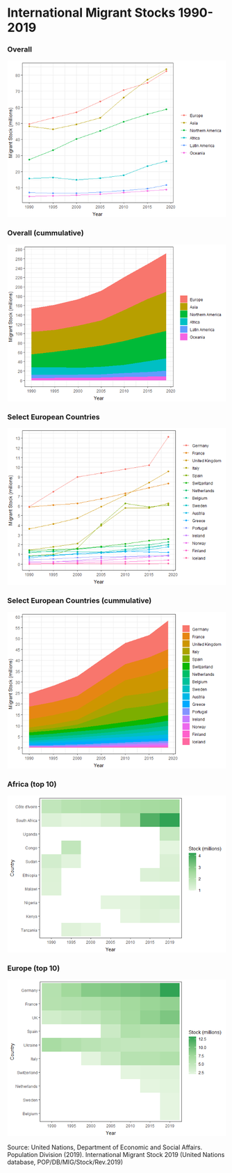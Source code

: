 International Migrant Stocks 1990-2019
================

### Overall

![](unfpa_files/figure-gfm/1-1.png)<!-- -->

### Overall (cummulative)

![](unfpa_files/figure-gfm/2-1.png)<!-- -->

### Select European Countries

![](unfpa_files/figure-gfm/3-1.png)<!-- -->

### Select European Countries (cummulative)

![](unfpa_files/figure-gfm/4-1.png)<!-- -->

### Africa (top 10)

![](unfpa_files/figure-gfm/5-1.png)<!-- -->

### Europe (top 10)

![](unfpa_files/figure-gfm/6-1.png)<!-- -->

Source: United Nations, Department of Economic and Social Affairs.
Population Division (2019). International Migrant Stock 2019 (United
Nations database, POP/DB/MIG/Stock/Rev.2019)
